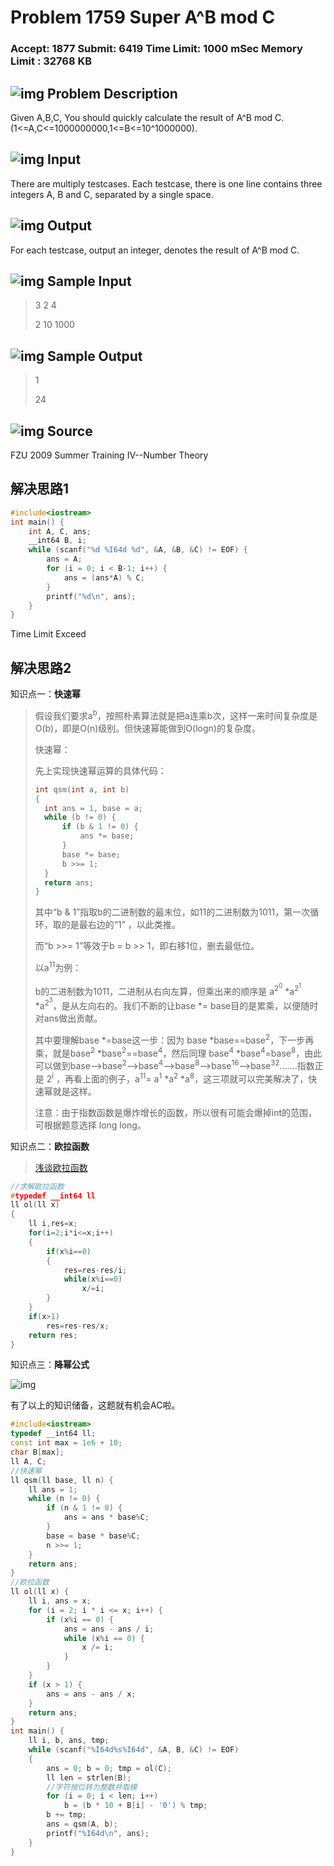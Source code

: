 # Problem 1759 Super A^B mod C

### Accept: 1877    Submit: 6419 Time Limit: 1000 mSec    Memory Limit : 32768 KB

## ![img](http://acm.fzu.edu.cn/image/prodesc.gif) Problem Description

Given A,B,C, You should quickly calculate the result of A^B mod C. (1<=A,C<=1000000000,1<=B<=10^1000000).

## ![img](http://acm.fzu.edu.cn/image/prodesc.gif) Input

There are multiply testcases. Each testcase, there is one line contains three integers A, B and C, separated by a single space.



## ![img](http://acm.fzu.edu.cn/image/prodesc.gif) Output

For each testcase, output an integer, denotes the result of A^B mod C.



## ![img](http://acm.fzu.edu.cn/image/prodesc.gif) Sample Input

> 3 2 4
>
> 2 10 1000 

## ![img](http://acm.fzu.edu.cn/image/prodesc.gif) Sample Output

>  1
>
> 24 

## ![img](http://acm.fzu.edu.cn/image/prodesc.gif) Source

FZU 2009 Summer Training IV--Number Theory

## 解决思路1

```cpp
#include<iostream>
int main() {
	int A, C, ans;
	__int64 B, i;
	while (scanf("%d %I64d %d", &A, &B, &C) != EOF) {
		ans = A;
		for (i = 0; i < B-1; i++) {
			ans = (ans*A) % C;
		}
		printf("%d\n", ans);
	}
}
```

Time Limit Exceed

## 解决思路2

知识点一：**快速幂**

> 假设我们要求a<sup>b</sup>，按照朴素算法就是把a连乘b次，这样一来时间复杂度是O(b)，即是O(n)级别。但快速幂能做到O(logn)的复杂度。
>
> 快速幂：
>
> 先上实现快速幂运算的具体代码：
>
> ```cpp
> int qsm(int a, int b)
> {
> 	int ans = 1, base = a;
> 	while (b != 0) {
> 		if (b & 1 != 0) {
> 			ans *= base;
> 		}
> 		base *= base;
> 		b >>= 1;
> 	}
> 	return ans;
> }
> ```
>
>
> 其中“b & 1”指取b的二进制数的最末位，如11的二进制数为1011，第一次循环，取的是最右边的“1” ，以此类推。
>
> 而“b >>= 1”等效于b = b >> 1，即右移1位，删去最低位。
>
> 以a<sup>11</sup>为例：
>
> b的二进制数为1011，二进制从右向左算，但乘出来的顺序是 a<sup>2<sup>0</sup></sup> *a<sup>2<sup>1</sup></sup> *a<sup>2<sup>3</sup></sup>，是从左向右的。我们不断的让base *= base目的是累乘，以便随时对ans做出贡献。
>
> 其中要理解base *=base这一步：因为 base *base==base<sup>2</sup>，下一步再乘，就是base<sup>2</sup> *base<sup>2</sup>==base<sup>4</sup>，然后同理  base<sup>4</sup> *base<sup>4</sup>=base<sup>8</sup>，由此可以做到base-->base<sup>2</sup>-->base<sup>4</sup>-->base<sup>8</sup>-->base<sup>16</sup>-->base<sup>32</sup>.......指数正是 2<sup>i</sup> ，再看上面的例子，a<sup>11</sup>= a<sup>1</sup> *a<sup>2</sup> *a<sup>8</sup>，这三项就可以完美解决了，快速幂就是这样。
>
> 注意：由于指数函数是爆炸增长的函数，所以很有可能会爆掉int的范围，可根据题意选择 long long。

知识点二：**欧拉函数**

> [浅谈欧拉函数](https://blog.csdn.net/liuzibujian/article/details/81086324)

```cpp
//求解欧拉函数
#typedef __int64 ll
ll ol(ll x)
{
	ll i,res=x;
	for(i=2;i*i<=x;i++)
	{
		if(x%i==0)
		{
			res=res-res/i;
			while(x%i==0)
				x/=i;
		}
	}
	if(x>1)
		res=res-res/x;
	return res;
}
```

知识点三：**降幂公式**

![img](http://images2015.cnblogs.com/blog/786945/201611/786945-20161122214248346-633478961.gif)

有了以上的知识储备，这题就有机会AC啦。

``` cpp
#include<iostream>
typedef __int64 ll;
const int max = 1e6 + 10;
char B[max];
ll A, C;
//快速幂
ll qsm(ll base, ll n) {
	ll ans = 1;
	while (n != 0) {
		if (n & 1 != 0) {
			ans = ans * base%C;
		}
		base = base * base%C;
		n >>= 1;
	}
	return ans;
}
//欧拉函数
ll ol(ll x) {
	ll i, ans = x;
	for (i = 2; i * i <= x; i++) {
		if (x%i == 0) {
			ans = ans - ans / i;
			while (x%i == 0) {
				x /= i;
			}
		}
	}
	if (x > 1) {
		ans = ans - ans / x;
	}
	return ans;
}
int main() {
	ll i, b, ans, tmp;
	while (scanf("%I64d%s%I64d", &A, B, &C) != EOF)
	{
		ans = 0; b = 0; tmp = ol(C);
		ll len = strlen(B);
		//字符按位转为整数并取模
		for (i = 0; i < len; i++)
			b = (b * 10 + B[i] - '0') % tmp;
		b += tmp;
		ans = qsm(A, b);
		printf("%I64d\n", ans);
	}
}
```

